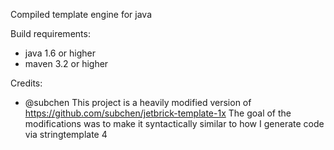 Compiled template engine for java

Build requirements:
- java 1.6 or higher
- maven 3.2 or higher

Credits:
 - @subchen
   This project is a heavily modified version of https://github.com/subchen/jetbrick-template-1x
   The goal of the modifications was to make it syntactically similar to how I generate code via stringtemplate 4
